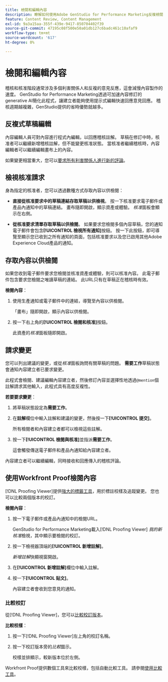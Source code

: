 ```yaml
---
title: 檢閱和編輯內容
description: 瞭解如何使用Adobe GenStudio for Performance Marketing反複檢閱和編輯內容。
feature: Content Review, Content Management
exl-id: 9a3a15aa-355f-439e-9417-850704402f39
source-git-commit: 47195c08f500e50a01db127c6badc461c10afaf9
workflow-type: tm+mt
source-wordcount: '617'
ht-degree: 0%

---
```


# 檢閱和編輯內容

稽核和核准階段通常涉及多個利害關係人和反複的意見反應，這會減慢內容製作的速度。 GenStudio for Performance Marketing透過可加速內容修訂的generative AI簡化此程式，讓建立者能夠使用提示式編輯快速回應意見回應。 稽核週期越複雜，GenStudio提供的省時優勢就越多。

## 反複式草稿編輯

內容編輯人員可對內容進行程式內編輯，以回應稽核註解。 草稿在修訂中時，核准者可以繼續新增稽核註解，但不能變更核准狀態。 當核准者繼續稽核時，內容編輯者可以繼續編輯畫布上的內容。

如果變更相當重大，您可以[要求所有利害關係人進行新的評論](/help/user-guide/approvals/request-review.md#request-new-approval)。

## 檢視核准請求

身為指定的核准者，您可以透過數種方式存取內容以供檢閱：

* **直接從核准要求中的草稿連結存取草稿以供檢視**。 按一下核准要求電子郵件或產品內通知中的草稿連結。 畫布隨即開啟，顯示資產或體驗。 _核准_&#x200B;面板會顯示在右側。

* **從核准要求清單存取草稿以供檢閱**。 如果要求您檢閱多個內容草稿，您的通知電子郵件會包含&#x200B;**[!UICONTROL 檢視所有通知]**&#x200B;按鈕。 按一下此按鈕，即可導覽至顯示您已收到之所有通知的頁面，包括核准要求以及您已啟用其他Adobe Experience Cloud產品的通知。

## 存取內容以供檢閱

如果您收到電子郵件要求您檢閱並核准資產或體驗，則可以核准內容。 此電子郵件包含要求您檢閱之唯讀草稿的連結。 此URL只有在草稿正在稽核時有效。

**檢閱內容**：

1. 使用生產通知或電子郵件中的連結，導覽至內容以供檢閱。

   「畫布」隨即開啟，顯示內容以供檢閱。

1. 按一下右上角的&#x200B;**[!UICONTROL 檢閱和核准]**&#x200B;按鈕。

   此資產的&#x200B;_核准_&#x200B;面板隨即開啟。

## 請求變更

您可以列出建議的變更，或從&#x200B;_核准_&#x200B;面板詢問有關草稿的問題。 **需要工作**&#x200B;草稿狀態會通知內容建立者已要求變更。

此程式會檢閱、建議編輯內容建立者，然後修訂內容並選擇性地透過`@mention`個註解請求其他輸入，此程式具有高度反複性。

**若要要求變更**：

1. 將草稿狀態設定為&#x200B;**需要工作**。

1. 在&#x200B;**註解**&#x200B;欄位中輸入註解和建議的變更，然後按一下&#x200B;**[!UICONTROL 提交]**。

   所有檢閱者和內容建立者都可以檢視這些註解。

1. 按一下&#x200B;**[!UICONTROL 檢閱與核准]**&#x200B;並指派&#x200B;**需要工作**。

   這會觸發傳送電子郵件和產品內通知給內容建立者。

內容建立者可以繼續編輯，同時接收和回應傳入的稽核評論。

## 使用Workfront Proof檢閱內容

[!DNL Proofing Viewer]提供[強大的標籤工具](https://experienceleague.adobe.com/zh-hant/docs/workfront/using/review-and-approve-work/proofing/review-proofs-in-workfront/comment-on-a-proof/comment-on-proof-1)，用於標註校樣及追蹤變更。 您也可以比較兩個版本的校訂。

**檢閱內容**：

1. 按一下電子郵件或產品內通知中的檢閱URL。

   GenStudio for Performance Marketing載入[!DNL Proofing Viewer] _我的新核准_&#x200B;檢視，其中顯示要檢閱的校訂。

1. 按一下檢視器頂端的&#x200B;**[!UICONTROL 新增註解]**。

   _新增註解_&#x200B;快顯視窗開啟。

1. 在&#x200B;**[!UICONTROL 新增註解]**&#x200B;欄位中輸入註解。

1. 按一下&#x200B;**[!UICONTROL 貼文]**。

   內容建立者會收到您意見的通知。

### 比較校訂

從[!DNL Proofing Viewer]，您可以[比較校訂版本](https://experienceleague.adobe.com/zh-hant/docs/workfront/using/workfront-proof/work-with-proofs-in-wf-proof/review-proofs-web-proofing-viewer/compare-proofs)。

**比較校樣**：

1. 按一下[!DNL Proofing Viewer]左上角的校訂名稱。

1. 按一下校訂版本旁的&#x200B;_比較_&#x200B;圖示。

   校樣並排顯示，較新版本位於左側。

Workfront Proof提供數個工具來比較校樣，包括自動比較工具。 請參閱[使用比較工具](https://experienceleague.adobe.com/zh-hant/docs/workfront/using/workfront-proof/work-with-proofs-in-wf-proof/review-proofs-web-proofing-viewer/compare-proofs#use-the-compare-tools)。
